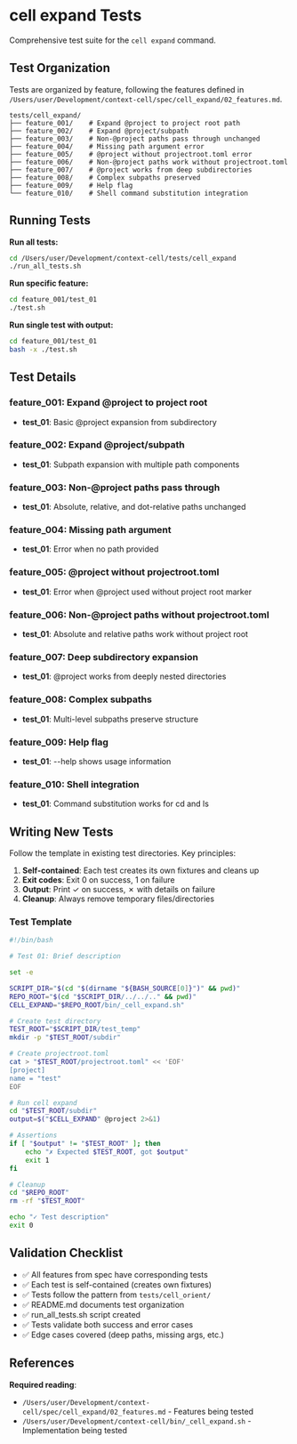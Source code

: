 # cell expand Tests

Comprehensive test suite for the `cell expand` command.

## Test Organization

Tests are organized by feature, following the features defined in `/Users/user/Development/context-cell/spec/cell_expand/02_features.md`.

```
tests/cell_expand/
├── feature_001/    # Expand @project to project root path
├── feature_002/    # Expand @project/subpath
├── feature_003/    # Non-@project paths pass through unchanged
├── feature_004/    # Missing path argument error
├── feature_005/    # @project without projectroot.toml error
├── feature_006/    # Non-@project paths work without projectroot.toml
├── feature_007/    # @project works from deep subdirectories
├── feature_008/    # Complex subpaths preserved
├── feature_009/    # Help flag
└── feature_010/    # Shell command substitution integration
```

## Running Tests

**Run all tests:**
```bash
cd /Users/user/Development/context-cell/tests/cell_expand
./run_all_tests.sh
```

**Run specific feature:**
```bash
cd feature_001/test_01
./test.sh
```

**Run single test with output:**
```bash
cd feature_001/test_01
bash -x ./test.sh
```

## Test Details

### feature_001: Expand @project to project root
- **test_01**: Basic @project expansion from subdirectory

### feature_002: Expand @project/subpath
- **test_01**: Subpath expansion with multiple path components

### feature_003: Non-@project paths pass through
- **test_01**: Absolute, relative, and dot-relative paths unchanged

### feature_004: Missing path argument
- **test_01**: Error when no path provided

### feature_005: @project without projectroot.toml
- **test_01**: Error when @project used without project root marker

### feature_006: Non-@project paths without projectroot.toml
- **test_01**: Absolute and relative paths work without project root

### feature_007: Deep subdirectory expansion
- **test_01**: @project works from deeply nested directories

### feature_008: Complex subpaths
- **test_01**: Multi-level subpaths preserve structure

### feature_009: Help flag
- **test_01**: --help shows usage information

### feature_010: Shell integration
- **test_01**: Command substitution works for cd and ls

## Writing New Tests

Follow the template in existing test directories. Key principles:

1. **Self-contained**: Each test creates its own fixtures and cleans up
2. **Exit codes**: Exit 0 on success, 1 on failure
3. **Output**: Print ✓ on success, ✗ with details on failure
4. **Cleanup**: Always remove temporary files/directories

### Test Template

```bash
#!/bin/bash

# Test 01: Brief description

set -e

SCRIPT_DIR="$(cd "$(dirname "${BASH_SOURCE[0]}")" && pwd)"
REPO_ROOT="$(cd "$SCRIPT_DIR/../../.." && pwd)"
CELL_EXPAND="$REPO_ROOT/bin/_cell_expand.sh"

# Create test directory
TEST_ROOT="$SCRIPT_DIR/test_temp"
mkdir -p "$TEST_ROOT/subdir"

# Create projectroot.toml
cat > "$TEST_ROOT/projectroot.toml" << 'EOF'
[project]
name = "test"
EOF

# Run cell expand
cd "$TEST_ROOT/subdir"
output=$("$CELL_EXPAND" @project 2>&1)

# Assertions
if [ "$output" != "$TEST_ROOT" ]; then
    echo "✗ Expected $TEST_ROOT, got $output"
    exit 1
fi

# Cleanup
cd "$REPO_ROOT"
rm -rf "$TEST_ROOT"

echo "✓ Test description"
exit 0
```

## Validation Checklist

- ✅ All features from spec have corresponding tests
- ✅ Each test is self-contained (creates own fixtures)
- ✅ Tests follow the pattern from `tests/cell_orient/`
- ✅ README.md documents test organization
- ✅ run_all_tests.sh script created
- ✅ Tests validate both success and error cases
- ✅ Edge cases covered (deep paths, missing args, etc.)

## References

**Required reading**:
- `/Users/user/Development/context-cell/spec/cell_expand/02_features.md` - Features being tested
- `/Users/user/Development/context-cell/bin/_cell_expand.sh` - Implementation being tested
